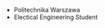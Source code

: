 - Politechnika Warszawa
- Electical Engineering Student

<!---
toprak-san/toprak-san is a ✨ special ✨ repository because its `README.md` (this file) appears on your GitHub profile.
You can click the Preview link to take a look at your changes.
--->
